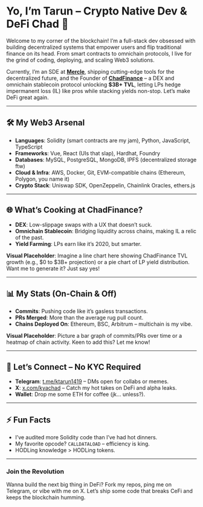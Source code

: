 # Yo, I’m Tarun – Crypto Native Dev & DeFi Chad 👋

Welcome to my corner of the blockchain! I’m a full-stack dev obsessed with building decentralized systems that empower users and flip traditional finance on its head. From smart contracts to omnichain protocols, I live for the grind of coding, deploying, and scaling Web3 solutions.  

Currently, I’m an SDE at [**Mercle**](https://github.com/Mercle), shipping cutting-edge tools for the decentralized future, and the Founder of [**ChadFinance**](https://github.com/ChadFinane) – a DEX and omnichain stablecoin protocol unlocking **$3B+ TVL**, letting LPs hedge impermanent loss (IL) like pros while stacking yields non-stop. Let’s make DeFi great again.

---

## 🛠️ My Web3 Arsenal

- **Languages**: Solidity (smart contracts are my jam), Python, JavaScript, TypeScript  
- **Frameworks**: Vue, React (UIs that slap), Hardhat, Foundry  
- **Databases**: MySQL, PostgreSQL, MongoDB, IPFS (decentralized storage ftw)  
- **Cloud & Infra**: AWS, Docker, Git, EVM-compatible chains (Ethereum, Polygon, you name it)  
- **Crypto Stack**: Uniswap SDK, OpenZeppelin, Chainlink Oracles, ethers.js  

---

## 🌐 What’s Cooking at ChadFinance?

- **DEX**: Low-slippage swaps with a UX that doesn’t suck.  
- **Omnichain Stablecoin**: Bridging liquidity across chains, making IL a relic of the past.  
- **Yield Farming**: LPs earn like it’s 2020, but smarter.  

**Visual Placeholder**: Imagine a line chart here showing ChadFinance TVL growth (e.g., $0 to $3B+ projection) or a pie chart of LP yield distribution. Want me to generate it? Just say yes!

---

## 📊 My Stats (On-Chain & Off)

- **Commits**: Pushing code like it’s gasless transactions.  
- **PRs Merged**: More than the average rug pull count.  
- **Chains Deployed On**: Ethereum, BSC, Arbitrum – multichain is my vibe.  

**Visual Placeholder**: Picture a bar graph of commits/PRs over time or a heatmap of chain activity. Keen to add this? Let me know!

---

## 📡 Let’s Connect – No KYC Required

- **Telegram**: [t.me/ktarun1419](https://t.me/ktarun1419) – DMs open for collabs or memes.  
- **X**: [x.com/kyachad](https://x.com/kyachad) – Catch my hot takes on DeFi and alpha leaks.  
- **Wallet**: Drop me some ETH for coffee (jk… unless?).  

---

## ⚡ Fun Facts

- I’ve audited more Solidity code than I’ve had hot dinners.  
- My favorite opcode? `CALLDATALOAD` – efficiency is king.  
- HODLing knowledge > HODLing tokens.  

---

### Join the Revolution
Wanna build the next big thing in DeFi? Fork my repos, ping me on Telegram, or vibe with me on X. Let’s ship some code that breaks CeFi and keeps the blockchain humming.



